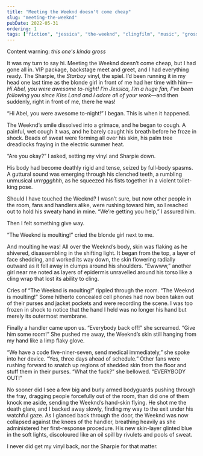 ```yaml
---
title: "Meeting the Weeknd doesn't come cheap"
slug: "meeting-the-weeknd"
pubDate: 2022-05-31
ordering: 1
tags: ["fiction", "jessica", "the-weeknd", "clingfilm", "music", "gross", "wtf"]
---
```


<div class="content-warning">
<span class="small-caps">Content warning</span>: <i>this one's kinda gross</i>
</div>

<span class="small-caps">It was my turn</span> to say hi. Meeting the Weeknd doesn’t come cheap, but I had gone all in. VIP package, backstage meet and greet, and I had everything ready. The Sharpie, the _Starboy_ vinyl, the spiel. I’d been running it in my head one last time as the blonde girl in front of me had her time with him—_Hi Abel, you were awesome to-night! I’m Jessica, I’m a huge fan, I’ve been following you since Kiss Land and I adore all of your work_—and then suddenly, right in front of me, there he was!

“Hi Abel, you were awesome to-night!” I began. This is when it happened.

The Weeknd’s smile dissolved into a grimace, and he began to cough. A painful, wet cough it was, and he barely caught his breath before he froze in shock. Beads of sweat were forming all over his skin, his palm tree dreadlocks fraying in the electric summer heat.

“Are you okay?” I asked, setting my vinyl and Sharpie down.

His body had become deathly rigid and tense, seized by full-body spasms. A guttural sound was emerging through his clenched teeth, a rumbling unmusical _urrrggghhh_, as he squeezed his fists together in a violent toilet-king pose.

Should I have touched the Weeknd? I wasn’t sure, but now other people in the room, fans and handlers alike, were rushing toward him, so I reached out to hold his sweaty hand in mine. “We’re getting you help,” I assured him.

Then I felt something give way.

“The Weeknd is moulting!” cried the blonde girl next to me.

And moulting he was! All over the Weeknd’s body, skin was flaking as he shivered, disassembling in the shifting light. It began from the top, a layer of face shedding, and worked its way down, the skin flowering radially outward as it fell away in clumps around his shoulders. “Ewwww,” another girl near me noted as layers of epidermis unravelled around his torso like a cling wrap that lost its ability to cling. 

Cries of “The Weeknd is moulting!” rippled through the room. “The Weeknd is moulting!” Some hitherto concealed cell phones had now been taken out of their purses and jacket pockets and were recording the scene. I was too frozen in shock to notice that the hand I held was no longer his hand but merely its outermost membrane.

Finally a handler came upon us. “Everybody back off!” she screamed. “Give him some room!” She pushed me away, the Weeknd’s skin still hanging from my hand like a limp flaky glove. 

“We have a code five-niner-seven, send medical immediately,” she spoke into her device. “Yes, three days ahead of schedule.” Other fans were rushing forward to snatch up regions of shedded skin from the floor and stuff them in their purses. “What the fuck?” she bellowed. “EVERYBODY OUT!”

No sooner did I see a few big and burly armed bodyguards pushing through the fray, dragging people forcefully out of the room, than did one of them knock me aside, sending the Weeknd’s hand-skin flying. He shot me the death glare, and I backed away slowly, finding my way to the exit under his watchful gaze. As I glanced back through the door, the Weeknd was now collapsed against the knees of the handler, breathing heavily as she administered her first-response procedure. His new skin-layer glinted blue in the soft lights, discoloured like an oil spill by rivulets and pools of sweat.

I never did get my vinyl back, nor the Sharpie for that matter.